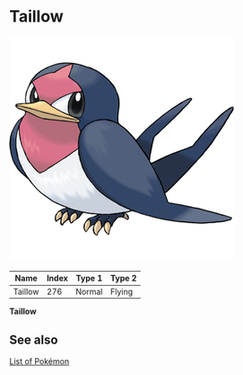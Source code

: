 # Taillow


![Taillow](images/276.png)

| **Name** | **Index** | **Type 1** | **Type 2** |
|----|----|----|----|
| Taillow | 276 | Normal | Flying  |

**Taillow** 

## See also

[List of Pokémon](../pokemon.md)
